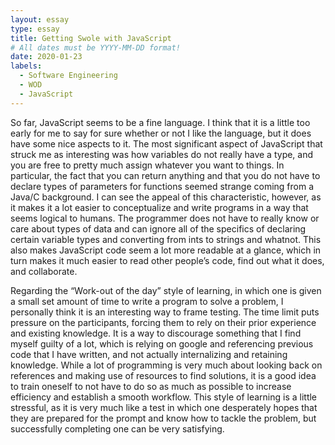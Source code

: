 ```yaml
---
layout: essay
type: essay
title: Getting Swole with JavaScript
# All dates must be YYYY-MM-DD format!
date: 2020-01-23
labels:
  - Software Engineering
  - WOD
  - JavaScript
---
```


So far, JavaScript seems to be a fine language. I think that it is a little too early for me to say for sure whether or not I like the language, but it does have some nice aspects to it. The most significant aspect of JavaScript that struck me as interesting was how variables do not really have a type, and you are free to pretty much assign whatever you want to things. In particular, the fact that you can return anything and that you do not have to declare types of parameters for functions seemed strange coming from a Java/C background. I can see the appeal of this characteristic, however, as it makes it a lot easier to conceptualize and write programs in a way that seems logical to humans. The programmer does not have to really know or care about types of data and can ignore all of the specifics of declaring certain variable types and converting from ints to strings and whatnot. This also makes JavaScript code seem a lot more readable at a glance, which in turn makes it much easier to read other people’s code, find out what it does, and collaborate. 

Regarding the “Work-out of the day” style of learning, in which one is given a small set amount of time to write a program to solve a problem, I personally think it is an interesting way to frame testing. The time limit puts pressure on the participants, forcing them to rely on their prior experience and existing knowledge. It is a way to discourage something that I find myself guilty of a lot, which is relying on google and referencing previous code that I have written, and not actually internalizing and retaining knowledge. While a lot of programming is very much about looking back on references and making use of resources to find solutions, it is a good idea to train oneself to not have to do so as much as possible to increase efficiency and establish a smooth workflow. This style of learning is a little stressful, as it is very much like a test in which one desperately hopes that they are prepared for the prompt and know how to tackle the problem, but successfully completing one can be very satisfying.
